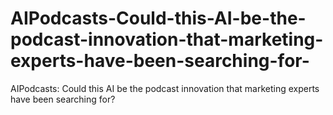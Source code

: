 # AIPodcasts-Could-this-AI-be-the-podcast-innovation-that-marketing-experts-have-been-searching-for-
AIPodcasts: Could this AI be the podcast innovation that marketing experts have been searching for?
